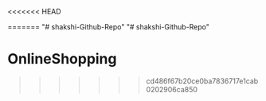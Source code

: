 <<<<<<< HEAD

=======
"# shakshi-Github-Repo" 
"# shakshi-Github-Repo" 
# OnlineShopping
>>>>>>> cd486f67b20ce0ba7836717e1cab0202906ca850

